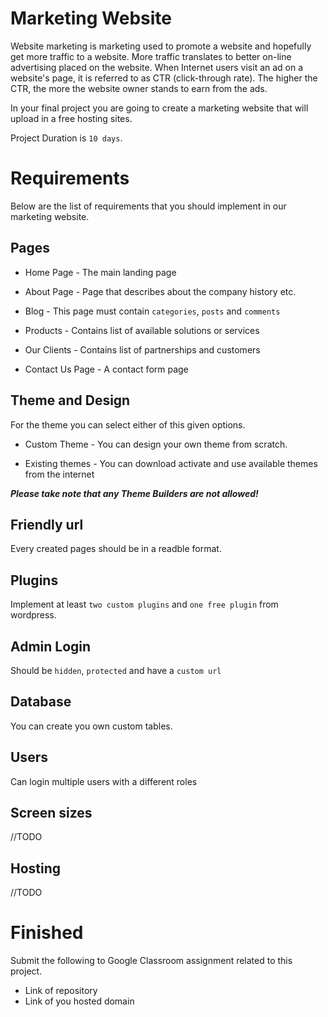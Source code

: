 # Marketing Website

Website marketing is marketing used to promote a website and hopefully get more traffic to a website. More traffic translates to better on-line advertising placed on the website. When Internet users visit an ad on a website's page, it is referred to as CTR (click-through rate). The higher the CTR, the more the website owner stands to earn from the ads.

In your final project you are going to create a marketing website that will upload in a free hosting sites. 

Project Duration is `10 days`.

# Requirements
Below are the list of requirements that you should implement in our marketing website.

## Pages

* Home Page - The main landing page

* About Page - Page that describes about the company history etc.

* Blog - This page must contain `categories`, `posts` and `comments`

* Products - Contains list of available solutions or services

* Our Clients - Contains list of partnerships and customers

* Contact Us Page - A contact form page

  
## Theme and Design

For the theme you can select either of this given options.

* Custom Theme - You can design your own theme from scratch.

* Existing themes - You can download activate and use available themes from the internet

***Please take note that any Theme Builders are not allowed!***


## Friendly url
Every created pages should be in a readble format.

## Plugins
Implement at least `two custom plugins` and `one free plugin` from wordpress.

## Admin Login
Should be `hidden`, `protected` and have a `custom url`

## Database 
You can create you own custom tables.

## Users
Can login multiple users with a different roles

## Screen sizes
//TODO

## Hosting
//TODO


# Finished
Submit the following to Google Classroom assignment related to this project.

* Link of repository
* Link of you hosted domain


